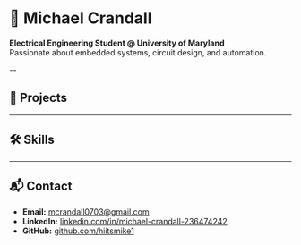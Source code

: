 # 👋 Michael Crandall
**Electrical Engineering Student @ University of Maryland**  
Passionate about embedded systems, circuit design, and automation.

--

## 📂 Projects

---

## 🛠 Skills

---

## 📬 Contact
- **Email:** mcrandall0703@gmail.com
- **LinkedIn:** [linkedin.com/in/michael-crandall-236474242](www.linkedin.com/in/michael-crandall-236474242)  
- **GitHub:** [github.com/hiitsmike1](https://github.com/hiitsmike1) 
